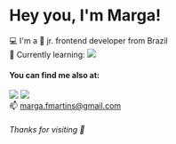 # Hey you, I'm Marga! 

:computer: I'm a  :baby: jr. frontend developer from Brazil <br>
🌱 Currently learning: <img src="https://img.shields.io/badge/JavaScript-323330?style=for-the-badge&logo=javascript&logoColor=F7DF1E"> <br>

#### You can find me also at:
<a href="https://www.linkedin.com/in/margafm/"><img src="https://img.shields.io/badge/LinkedIn-0077B5?style=for-the-badge&logo=linkedin&logoColor=white"></a>
<a href="https://www.instagram.com/fmarga/"><img src="https://img.shields.io/badge/Instagram-E4405F?style=for-the-badge&logo=instagram&logoColor=white"></a> <br>
📫 <a href="mailto:marga.fmartins@gmail.com">marga.fmartins@gmail.com</a>


###### Thanks for visiting :girl:
